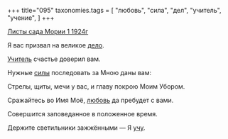 +++
title="095"
taxonomies.tags = [
 "любовь",
 "сила",
 "дел",
 "учитель",
 "учение",
]
+++

[Листы сада Мории 1 1924г](/agni/1924)

Я вас призвал на великое [дело](/tags/дел).   

[Учитель](/tags/учитель) счастье доверил вам.   

Нужные [силы](/tags/сила) последовать за Мною даны вам:   

Стрелы, щиты, мечи у вас, и главу покрою Моим Убором.   

Сражайтесь во Имя Моё, [любовь](/tags/любовь) да пребудет с вами.   

Совершится заповеданное в положенное время.   

Держите светильники зажжёнными — Я [учу](/tags/учение).   

